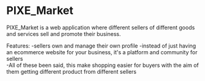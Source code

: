 # PIXE_Market
PIXE_Market is a web application where different sellers of different goods and services sell and promote their business.

Features:
  -sellers own and manage their own profile
  -instead of just having an ecommerce website for your business, it's a platform and community for sellers\
  -All of these been said, this make shopping easier for buyers with the aim of them getting different product from different sellers
